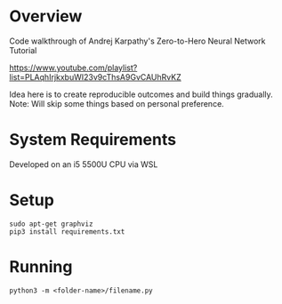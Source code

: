 # Overview

Code walkthrough of Andrej Karpathy's Zero-to-Hero Neural Network Tutorial

https://www.youtube.com/playlist?list=PLAqhIrjkxbuWI23v9cThsA9GvCAUhRvKZ

Idea here is to create reproducible outcomes and build things gradually.
Note: Will skip some things based on personal preference.

# System Requirements

Developed on an i5 5500U CPU via WSL 

# Setup

```
sudo apt-get graphviz
pip3 install requirements.txt
```

# Running

```
python3 -m <folder-name>/filename.py
```